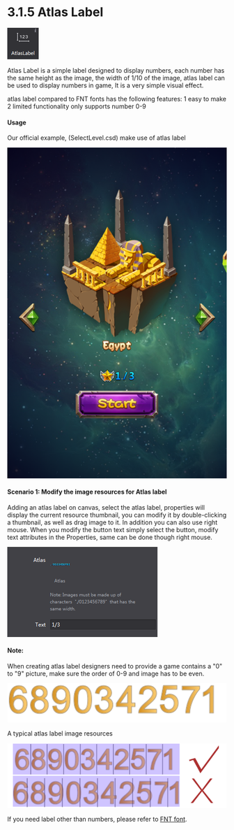 # 3.1.5 Atlas Label

 
 ![image](res/image075.png)

Atlas Label is a simple label designed to display numbers, each number has the same height as the image, the width of 1/10 of the image, atlas label can be used to display numbers in game, It is a very simple visual effect.

atlas label compared to FNT fonts has the following features:
1 easy to make
2 limited functionality only supports number 0-9
 
#### Usage
Our official example, (SelectLevel.csd) make use of atlas label
  
 ![image](res/image076.png)
 
#### Scenario 1: Modify the image resources for Atlas label
Adding an atlas label on canvas, select the atlas label, properties will display the current resource thumbnail, you can modify it by double-clicking a thumbnail, as well as drag image to it.
In addition you can also use right mouse.
When you modify the button text simply select the button, modify text attributes in the Properties, same can be done though right mouse.
  
 ![image](res/image077.png)

 
#### Note:
When creating atlas label designers need to provide a game contains a "0" to "9" picture, make sure the order of 0-9 and image has to be even.
  
 ![image](res/image078.png)

A typical atlas label image resources
  
 ![image](res/image079.png) 
 
If you need label other than numbers, please refer to [FNT font]().

